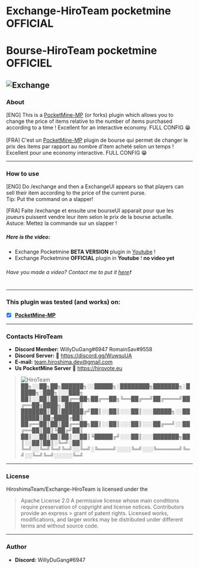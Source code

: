 # Exchange-HiroTeam pocketmine __**OFFICIAL**__
# Bourse-HiroTeam pocketmine __**OFFICIEL**__
![Exchange](https://zupimages.net/up/20/24/4988.png)
---
### About
[ENG] This is a [PocketMine-MP](https://github.com/pmmp/PocketMine-MP) (or forks) plugin which allows you to change the price of items relative to the number of items purchased according to a time ! Excellent for an interactive economy. FULL CONFIG :grin:<br/><br/>
[FRA] C'est un [PocketMine-MP](https://github.com/pmmp/PocketMine-MP) plugin de bourse qui permet de changer le prix des items par rapport au nombre d'item acheté selon un temps ! Excellent pour une economy interactive. FULL CONFIG :grin:

---
### How to use
[ENG] Do /exchange and then a ExchangeUI appears so that players can sell their item according to the price of the current purse.</br>
Tip: Put the command on a slapper!</br>

[FRA] Faite /exchange et ensuite une bourseUI apparait pour que les joueurs puissent vendre leur item selon le prix de la bourse actuelle.</br>
Astuce: Mettez la commande sur un slapper !

##### Here is the video:
- Exchange Pocketmine **BETA VERSION** plugin in [Youtube](https://www.youtube.com/watch?v=psV-RhhW3Zk) !
- Exchange Pocketmine **OFFICIAL** plugin in __Youtube__ ! __no video yet__
###### Have you made a video? Contact me to put it [here](https://discord.gg/WuwsuUA):exclamation:
---
### **This plugin was tested (and works) on:**

- [x] **[PocketMine-MP](https://github.com/pmmp/PocketMine-MP)**
---
### Contacts HiroTeam

- **Discord Member:** WillyDuGang#6947 RomainSav#9558
- **Discord Server:** :link:  https://discord.gg/WuwsuUA<br/>
- **E-mail:** team.hiroshima.dev@gmail.com<br/>
- **Us PocketMine Server** :link:  https://hirovote.eu<br/>

> ![HiroTeam](https://zupimages.net/up/20/24/m7ym.png) </br>
> ██╗░░██╗██╗██████╗░░█████╗░████████╗███████╗░█████╗░███╗░░░███╗</br>
> ██║░░██║██║██╔══██╗██╔══██╗╚══██╔══╝██╔════╝██╔══██╗████╗░████║</br>
> ███████║██║██████╔╝██║░░██║░░░██║░░░█████╗░░███████║██╔████╔██║</br>
> ██╔══██║██║██╔══██╗██║░░██║░░░██║░░░██╔══╝░░██╔══██║██║╚██╔╝██║</br>
> ██║░░██║██║██║░░██║╚█████╔╝░░░██║░░░███████╗██║░░██║██║░╚═╝░██║</br>
> ╚═╝░░╚═╝╚═╝╚═╝░░╚═╝░╚════╝░░░░╚═╝░░░╚══════╝╚═╝░░╚═╝╚═╝░░░░░╚═╝
---
### License
HiroshimaTeam/Exchange-HiroTeam is licensed under the

> Apache License 2.0
>A permissive license whose main conditions require preservation of copyright and license notices. Contributors provide an express > grant of patent rights. Licensed works, modifications, and larger works may be distributed under different terms and without source code.
---
### Author
- **Discord:** WillyDuGang#6947
